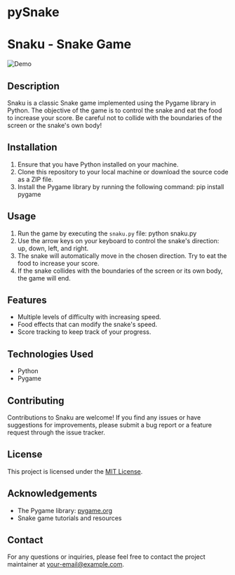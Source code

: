 # pySnake

# Snaku - Snake Game

![Demo](demo.gif)

## Description
Snaku is a classic Snake game implemented using the Pygame library in Python. The objective of the game is to control the snake and eat the food to increase your score.
Be careful not to collide with the boundaries of the screen or the snake's own body!

## Installation
1. Ensure that you have Python installed on your machine.
2. Clone this repository to your local machine or download the source code as a ZIP file.
3. Install the Pygame library by running the following command: pip install pygame

## Usage
1. Run the game by executing the `snaku.py` file: python snaku.py
2. Use the arrow keys on your keyboard to control the snake's direction: up, down, left, and right.
3. The snake will automatically move in the chosen direction. Try to eat the food to increase your score.
4. If the snake collides with the boundaries of the screen or its own body, the game will end.

## Features
- Multiple levels of difficulty with increasing speed.
- Food effects that can modify the snake's speed.
- Score tracking to keep track of your progress.

## Technologies Used
- Python
- Pygame

## Contributing
Contributions to Snaku are welcome! If you find any issues or have suggestions for improvements, please submit a bug report or a feature request through the issue tracker.

## License
This project is licensed under the [MIT License](LICENSE).

## Acknowledgements
- The Pygame library: [pygame.org](https://www.pygame.org)
- Snake game tutorials and resources

## Contact
For any questions or inquiries, please feel free to contact the project maintainer at [your-email@example.com](mailto:your-email@example.com).
